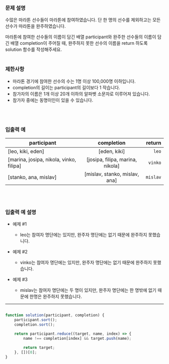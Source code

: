 ### 문제 설명
수많은 마라톤 선수들이 마라톤에 참여하였습니다. 단 한 명의 선수를 제외하고는 모든 선수가 마라톤을 완주하였습니다.

마라톤에 참여한 선수들의 이름이 담긴 배열 participant와 완주한 선수들의 이름이 담긴 배열 completion이 주어질 때, 완주하지 못한 선수의 이름을 return 하도록 solution 함수를 작성해주세요.
<br/>
<br/>

### 제한사항
- 마라톤 경기에 참여한 선수의 수는 1명 이상 100,000명 이하입니다.
- completion의 길이는 participant의 길이보다 1 작습니다.
- 참가자의 이름은 1개 이상 20개 이하의 알파벳 소문자로 이루어져 있습니다.
- 참가자 중에는 동명이인이 있을 수 있습니다.
<br/>
<br/>

### 입출력 예
| participant | completion | return |
|---|:---:|---:|
| [leo, kiki, eden] | [eden, kiki] | `leo` |
| [marina, josipa, nikola, vinko, filipa] | [josipa, filipa, marina, nikola] | `vinko` |
| 	[stanko, ana, mislav] | [mislav, stanko, mislav, ana] | `mislav` |
<br/>
<br/>
	
### 입출력 예 설명
- 예제 #1
    - leo는 참여자 명단에는 있지만, 완주자 명단에는 없기 때문에 완주하지 못했습니다.
    
- 예제 #2
   -  vinko는 참여자 명단에는 있지만, 완주자 명단에는 없기 때문에 완주하지 못했습니다.
    
- 예제 #3
    - mislav는 참여자 명단에는 두 명이 있지만, 완주자 명단에는 한 명밖에 없기 때문에 한명은 완주하지 못했습니다.
    
    
---

    
```javascript

function solution(participant, completion) {
    participant.sort();
    completion.sort();

    return participant.reduce((target, name, index) => {
        name !== completion[index] && target.push(name);
           
        return target;
    }, [])[0];
}

```
    
